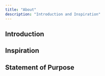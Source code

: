 ```yaml
---
title: "About"
description: "Introduction and Inspiration"
---
```

## Introduction

## Inspiration

## Statement of Purpose